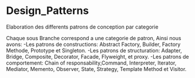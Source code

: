 # Design_Patterns
Elaboration des differents patrons de conception par categorie

Chaque sous Branche correspond a une categorie de patron, Ainsi nous avons:
-Les patrons de constructions: Abstract Factory, Builder, Factory Methode, Prototype et Singleton.
-Les patrons de structuration: Adapter, Bridge, Composite, Decorator, Facade, Flyweight, et proxy.
-Les patrons de comportement: Chain of responsability,Command, Interpreter, Iterator, Mediator, Memento, Observer, State, Strategy, Template Method et Visitor.
